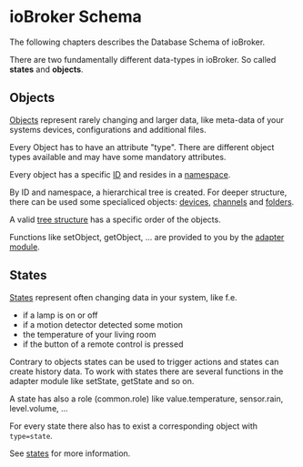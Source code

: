 # ioBroker Schema

The following chapters describes the Database Schema of ioBroker.

There are two fundamentally different data-types in ioBroker. So called **states** and **objects**.

## Objects ##
[Objects](objects.md) represent rarely changing and larger data, like meta-data of your systems devices, configurations and additional
files.

Every Object has to have an attribute "type". There are different object types available and may have some mandatory attributes. 

Every object has a specific [ID](ids.md) and resides in a [namespace](namespaces.md).

By ID and namespace, a hierarchical tree is created. For deeper structure, there can be used some specialiced objects: [devices](objects_devices.md), [channels](objects_channels.md) and [folders]().

A valid [tree structure]() has a specific order of the objects.

Functions like setObject, getObject, ... are provided to you by the [adapter module](../reference/adaptermodule.md).

## States ##
[States](objects_states.md) represent often changing data in your system, like f.e. 
* if a lamp is on or off
* if a motion detector detected some motion
* the temperature of your living room
* if the button of a remote control is pressed

Contrary to objects states can be used to trigger actions and states can create history data. To work with states there are several functions in the adapter module like setState, getState and so on.

A state has also a role (common.role) like value.temperature, sensor.rain, level.volume, ...

For every state there also has to exist a corresponding object with `type=state`.

See [states](object_states.md) for more information.
